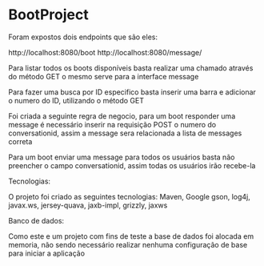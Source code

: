 # BootProject
Foram expostos dois endpoints que são eles:

http://localhost:8080/boot
http://localhost:8080/message/

Para listar todos os boots disponíveis basta realizar uma chamado através do método GET o mesmo serve para a interface message

Para fazer uma busca por ID especifico basta inserir uma barra e adicionar o numero do ID, utilizando o método GET 

Foi criada a seguinte regra de negocio, para um boot responder uma message é necessário inserir na requisição POST o numero do conversationid, assim a message sera relacionada a lista de messages correta 

Para um boot enviar uma message para todos os usuários basta não preencher o campo conversationid, assim todas os usuários irão recebe-la 


Tecnologias:

O projeto foi criado as seguintes tecnologias:
Maven, Google gson, log4j, javax.ws, jersey-quava, jaxb-impl, grizzly, jaxws

Banco de dados:

Como este e um projeto com fins de teste a base de dados foi alocada em memoria, não sendo necessário realizar nenhuma configuração de base para iniciar a aplicação

